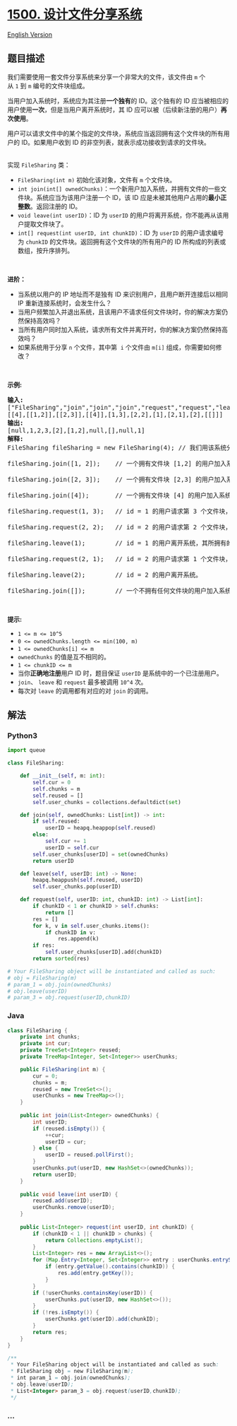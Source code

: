# [1500. 设计文件分享系统](https://leetcode-cn.com/problems/design-a-file-sharing-system)

[English Version](/solution/1500-1599/1500.Design%20a%20File%20Sharing%20System/README_EN.md)

## 题目描述

<!-- 这里写题目描述 -->

<p>我们需要使用一套文件分享系统来分享一个非常大的文件，该文件由&nbsp;<code>m</code> 个从&nbsp;<code>1</code>&nbsp;到&nbsp;<code>m</code>&nbsp;编号的文件块组成。</p>

<p>当用户加入系统时，系统应为其注册<strong>一个独有</strong>的 ID。这个独有的 ID 应当被相应的用户使用<strong>一次</strong>，但是当用户离开系统时，其&nbsp;ID 应可以被（后续新注册的用户）<strong>再次使用</strong>。</p>

<p>用户可以请求文件中的某个指定的文件块，系统应当返回拥有这个文件块的所有用户的 ID。如果用户收到&nbsp;ID 的非空列表，就表示成功接收到请求的文件块。</p>

<p><br>
实现&nbsp;<code>FileSharing</code> 类：</p>

<ul>
	<li><code>FileSharing(int m)</code>&nbsp;初始化该对象，文件有&nbsp;<code>m</code> 个文件块。</li>
	<li><code>int join(int[] ownedChunks)</code>：一个新用户加入系统，并拥有文件的一些文件块。系统应当为该用户注册一个 ID，该 ID 应是未被其他用户占用的<strong>最小正整数</strong>。返回注册的 ID。</li>
	<li><code>void leave(int userID)</code>：ID 为&nbsp;<code>userID</code>&nbsp;的用户将离开系统，你不能再从该用户提取文件块了。</li>
	<li><code>int[] request(int userID, int chunkID)</code>：ID 为&nbsp;<code>userID</code>&nbsp;的用户请求编号为&nbsp;<code>chunkID</code>&nbsp;的文件块。返回拥有这个文件块的所有用户的 ID 所构成的列表或数组，按升序排列。</li>
</ul>

<p>&nbsp;</p>

<p><strong>进阶：</strong></p>

<ul>
	<li>当系统以用户的 IP 地址而不是独有 ID 来识别用户，且用户断开连接后以相同 IP 重新连接系统时，会发生什么？</li>
	<li>当用户频繁加入并退出系统，且该用户不请求任何文件块时，你的解决方案仍然保持高效吗？</li>
	<li>当所有用户同时加入系统，请求所有文件并离开时，你的解决方案仍然保持高效吗？</li>
	<li>如果系统用于分享&nbsp;<code>n</code>&nbsp;个文件，其中第 &nbsp;<code>i</code>&nbsp;个文件由&nbsp;<code>m[i]</code>&nbsp;组成，你需要如何修改？</li>
</ul>

<p>&nbsp;</p>

<p><strong>示例:</strong></p>

<pre><strong>输入:</strong>
[&quot;FileSharing&quot;,&quot;join&quot;,&quot;join&quot;,&quot;join&quot;,&quot;request&quot;,&quot;request&quot;,&quot;leave&quot;,&quot;request&quot;,&quot;leave&quot;,&quot;join&quot;]
[[4],[[1,2]],[[2,3]],[[4]],[1,3],[2,2],[1],[2,1],[2],[[]]]
<strong>输出:</strong>
[null,1,2,3,[2],[1,2],null,[],null,1]
<strong>解释:</strong>
FileSharing fileSharing = new FileSharing(4); // 我们用该系统分享由 4 个文件块组成的文件。

fileSharing.join([1, 2]);    // 一个拥有文件块 [1,2] 的用户加入系统，为其注册 id = 1 并返回 1。

fileSharing.join([2, 3]);    // 一个拥有文件块 [2,3] 的用户加入系统，为其注册 id = 2 并返回 2。

fileSharing.join([4]);       // 一个拥有文件块 [4] 的用户加入系统，为其注册 id = 3 并返回 3。

fileSharing.request(1, 3);   // id = 1 的用户请求第 3 个文件块，只有 id = 2 的用户拥有文件块，返回 [2] 。注意，现在用户 1 现拥有文件块 [1,2,3]。

fileSharing.request(2, 2);   // id = 2 的用户请求第 2 个文件块，id 为 [1,2] 的用户拥有该文件块，所以我们返回 [1,2] 。

fileSharing.leave(1);        // id = 1 的用户离开系统，其所拥有的所有文件块不再对其他用户可用。

fileSharing.request(2, 1);   // id = 2 的用户请求第 1 个文件块，系统中没有用户拥有该文件块，所以我们返回空列表 [] 。

fileSharing.leave(2);        // id = 2 的用户离开系统。

fileSharing.join([]);        // 一个不拥有任何文件块的用户加入系统，为其注册 id = 1 并返回 1 。注意，id 1 和 2 空闲，可以重新使用。
</pre>

<p>&nbsp;</p>

<p><strong>提示:</strong></p>

<ul>
	<li><code>1 &lt;= m &lt;= 10^5</code></li>
	<li><code>0 &lt;=&nbsp;ownedChunks.length &lt;= min(100, m)</code></li>
	<li><code>1 &lt;= ownedChunks[i] &lt;= m</code></li>
	<li><code>ownedChunks</code> 的值是互不相同的。</li>
	<li><code>1 &lt;=&nbsp;chunkID &lt;= m</code></li>
	<li>当你<strong>正确地注册</strong>用户 ID 时，题目保证&nbsp;<code>userID</code>&nbsp;是系统中的一个已注册用户。</li>
	<li><code>join</code>、&nbsp;<code>leave</code>&nbsp;和&nbsp;<code>request</code>&nbsp;最多被调用&nbsp;<code>10^4</code>&nbsp;次。</li>
	<li>每次对&nbsp;<code>leave</code>&nbsp;的调用都有对应的对&nbsp;<code>join</code>&nbsp;的调用。</li>
</ul>


## 解法

<!-- 这里可写通用的实现逻辑 -->

<!-- tabs:start -->

### **Python3**

<!-- 这里可写当前语言的特殊实现逻辑 -->

```python
import queue

class FileSharing:

    def __init__(self, m: int):
        self.cur = 0
        self.chunks = m
        self.reused = []
        self.user_chunks = collections.defaultdict(set)

    def join(self, ownedChunks: List[int]) -> int:
        if self.reused:
            userID = heapq.heappop(self.reused)
        else:
            self.cur += 1
            userID = self.cur
        self.user_chunks[userID] = set(ownedChunks)
        return userID

    def leave(self, userID: int) -> None:
        heapq.heappush(self.reused, userID)
        self.user_chunks.pop(userID)

    def request(self, userID: int, chunkID: int) -> List[int]:
        if chunkID < 1 or chunkID > self.chunks:
            return []
        res = []
        for k, v in self.user_chunks.items():
            if chunkID in v:
                res.append(k)
        if res:
            self.user_chunks[userID].add(chunkID)
        return sorted(res)

# Your FileSharing object will be instantiated and called as such:
# obj = FileSharing(m)
# param_1 = obj.join(ownedChunks)
# obj.leave(userID)
# param_3 = obj.request(userID,chunkID)
```

### **Java**

<!-- 这里可写当前语言的特殊实现逻辑 -->

```java
class FileSharing {
    private int chunks;
    private int cur;
    private TreeSet<Integer> reused;
    private TreeMap<Integer, Set<Integer>> userChunks;

    public FileSharing(int m) {
        cur = 0;
        chunks = m;
        reused = new TreeSet<>();
        userChunks = new TreeMap<>();
    }
    
    public int join(List<Integer> ownedChunks) {
        int userID;
        if (reused.isEmpty()) {
            ++cur;
            userID = cur;
        } else {
            userID = reused.pollFirst();
        }
        userChunks.put(userID, new HashSet<>(ownedChunks));
        return userID;
    }
    
    public void leave(int userID) {
        reused.add(userID);
        userChunks.remove(userID);
    }
    
    public List<Integer> request(int userID, int chunkID) {
        if (chunkID < 1 || chunkID > chunks) {
            return Collections.emptyList();
        }
        List<Integer> res = new ArrayList<>();
        for (Map.Entry<Integer, Set<Integer>> entry : userChunks.entrySet()) {
            if (entry.getValue().contains(chunkID)) {
                res.add(entry.getKey());
            }
        }
        if (!userChunks.containsKey(userID)) {
            userChunks.put(userID, new HashSet<>());
        }
        if (!res.isEmpty()) {
            userChunks.get(userID).add(chunkID);
        }
        return res;
    }
}

/**
 * Your FileSharing object will be instantiated and called as such:
 * FileSharing obj = new FileSharing(m);
 * int param_1 = obj.join(ownedChunks);
 * obj.leave(userID);
 * List<Integer> param_3 = obj.request(userID,chunkID);
 */
```

### **...**

```

```

<!-- tabs:end -->
